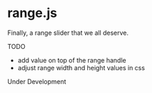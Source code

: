 # range.js
Finally, a range slider that we all deserve.

TODO
- add value on top of the range handle
- adjust range width and height values in css

Under Development